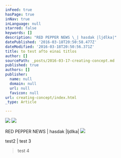 ```yaml
---
inFeed: true
hasPage: true
inNav: true
inLanguage: null
starred: false
keywords: []
description: "RED PEPPER NEWS \_| hasdak |ljdlka|"
datePublished: '2016-03-18T20:50:58.477Z'
dateModified: '2016-03-18T20:50:56.371Z'
title: to test afto einai titlos
author: []
sourcePath: _posts/2016-03-17-creating-concept.md
published: true
authors: []
publisher:
  name: null
  domain: null
  url: null
  favicon: null
url: creating-concept/index.html
_type: Article

---
```

![](https://s3-us-west-2.amazonaws.com/the-grid-img/p/eb4eb39c9a1ca6b8f49d9b637345aa5bbb03dc4f.png)
![](https://the-grid-user-content.s3-us-west-2.amazonaws.com/4dad3b6a-462a-4fc4-a5cd-6a7a206b99e6.jpg)

RED PEPPER NEWS  | hasdak |ljdlka|
![](https://the-grid-user-content.s3-us-west-2.amazonaws.com/db177064-5fc7-4927-9028-b069bcda5487.png)

test2 | test 3

> test 4